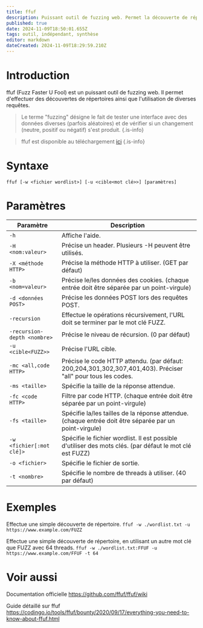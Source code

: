 ```yaml
---
title: ffuf
description: Puissant outil de fuzzing web. Permet la découverte de répertoires, et l'utilisation de diverses requêtes.
published: true
date: 2024-11-09T18:50:01.655Z
tags: outil, indépendant, synthèse
editor: markdown
dateCreated: 2024-11-09T18:29:59.210Z
---
```


# Introduction

ffuf (Fuzz Faster U Fool) est un puissant outil de fuzzing web. Il permet d'effectuer des découvertes de répertoires ainsi que l'utilisation de diverses requêtes.

> Le terme "fuzzing" désigne le fait de tester une interface avec des données diverses (parfois aléatoires) et de vérifier si un changement (neutre, positif ou négatif) s'est produit.
> {.is-info}

> ffuf est disponible au téléchargement [ici](https://github.com/ffuf/ffuf)
> {.is-info}

# Syntaxe

`ffuf [-w <fichier wordlist>] [-u <cible<mot clé>>] [paramètres]`

# Paramètres

| Paramètre                   | Description                                                                                                  |
| --------------------------- | ------------------------------------------------------------------------------------------------------------ |
| `-h`                        | Affiche l'aide.                                                                                              |
| `-H <nom:valeur>`           | Précise un header. Plusieurs -H peuvent être utilisés.                                                       |
| `-X <méthode HTTP>`         | Précise la méthode HTTP à utiliser. (GET par défaut)                                                         |
| `-b <nom=valeur>`           | Précise le/les données des cookies. (chaque entrée doit être séparée par un point-virgule)                   |
| `-d <données POST>`         | Précise les données POST lors des requêtes POST.                                                             |
| `-recursion`                | Effectue le opérations récursivement, l'URL doit se terminer par le mot clé FUZZ.                            |
| `-recursion-depth <nombre>` | Précise le niveau de récursion. (0 par défaut)                                                               |
| `-u <cible<FUZZ>>`          | Précise l'URL cible.                                                                                         |
| `-mc <all,code HTTP>`       | Précise le code HTTP attendu. (par défaut: 200,204,301,302,307,401,403). Préciser "all" pour tous les codes. |
| `-ms <taille>`              | Spécifie la taille de la réponse attendue.                                                                   |
| `-fc <code HTTP>`           | Filtre par code HTTP. (chaque entrée doit être séparée par un point-virgule)                                 |
| `-fs <taille>`              | Spécifie la/les tailles de la réponse attendue. (chaque entrée doit être séparée par un point-virgule)       |
| `-w <fichier[:mot clé]>`    | Spécifie le fichier wordlist. Il est possible d'utiliser des mots clés. (par défaut le mot clé est FUZZ)     |
| `-o <fichier>`              | Spécifie le fichier de sortie.                                                                               |
| `-t <nombre>`               | Spécifie le nombre de threads à utiliser. (40 par défaut)                                                    |

# Exemples

Effectue une simple découverte de répertoire.
`ffuf -w ./wordlist.txt -u https://www.example.com/FUZZ`

Effectue une simple découverte de répertoire, en utilisant un autre mot clé que FUZZ avec 64 threads.
`ffuf -w ./wordlist.txt:FFUF -u https://www.example.com/FFUF -t 64`

# Voir aussi

Documentation officielle
https://github.com/ffuf/ffuf/wiki

Guide détaillé sur ffuf
https://codingo.io/tools/ffuf/bounty/2020/09/17/everything-you-need-to-know-about-ffuf.html
